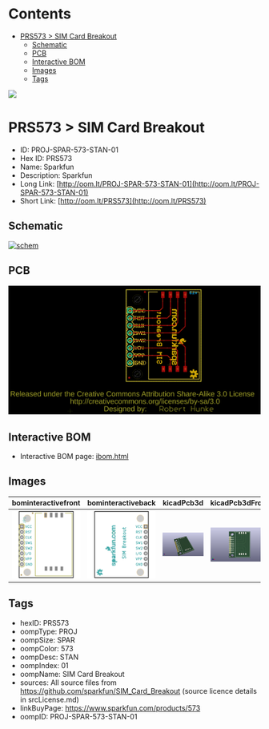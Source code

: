



Contents
========

* [PRS573 > SIM Card Breakout](#prs573--sim-card-breakout)
	* [Schematic](#schematic)
	* [PCB](#pcb)
	* [Interactive BOM](#interactive-bom)
	* [Images](#images)
	* [Tags](#tags)
  
![][im]
# PRS573 > SIM Card Breakout

- ID: PROJ-SPAR-573-STAN-01
- Hex ID: PRS573
- Name: Sparkfun
- Description: Sparkfun
- Long Link: [http://oom.lt/PROJ-SPAR-573-STAN-01](http://oom.lt/PROJ-SPAR-573-STAN-01)
- Short Link: [http://oom.lt/PRS573](http://oom.lt/PRS573)

## Schematic
  
[![schem](eagleSchemImage.png)](eagleSchemImage.png)
## PCB
  
[![pcb](eagleImage.png)](eagleImage.png)
## Interactive BOM

- Interactive BOM page: [ibom.html](https://htmlpreview.github.io/?https://github.com/oomlout/oomlout_OOMP_projects/blob/main/PROJ-SPAR-573-STAN-01/kicad/bom/ibom.html)

## Images
  
  

|bominteractivefront|bominteractiveback|kicadPcb3d|kicadPcb3dFront|kicadPcb3dBack|eagleImage|eagleSchemImage|pcbdraw|pcbdrawback|
| :---: | :---: | :---: | :---: | :---: | :---: | :---: | :---: | :---: |
|[![bominteractivefront](bomFront_140.png)](bomFront.png)|[![bominteractiveback](bomBack_140.png)](bomBack.png)|[![kicadPcb3d](kicadPcb3d_140.png)](kicadPcb3d.png)|[![kicadPcb3dFront](kicadPcb3dFront_140.png)](kicadPcb3dFront.png)|[![kicadPcb3dBack](kicadPcb3dBack_140.png)](kicadPcb3dBack.png)|[![eagleImage](eagleImage_140.png)](eagleImage.png)|[![eagleSchemImage](eagleSchemImage_140.png)](eagleSchemImage.png)|[![pcbdraw](pcbdraw_140.png)](pcbdraw.png)|[![pcbdrawback](pcbdrawBack_140.png)](pcbdrawBack.png)|

## Tags

- hexID: PRS573
- oompType: PROJ
- oompSize: SPAR
- oompColor: 573
- oompDesc: STAN
- oompIndex: 01
- oompName: SIM Card Breakout
- sources: All source files from https://github.com/sparkfun/SIM_Card_Breakout (source licence details in srcLicense.md)
- linkBuyPage: https://www.sparkfun.com/products/573
- oompID: PROJ-SPAR-573-STAN-01



[im]: kicadPcb3d_450.png
